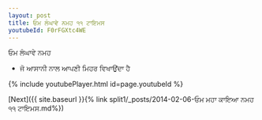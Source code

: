 ```yaml
---
layout: post
title: ਓਮ ਲੰਘਾਵੇ ਨਮਹ ੧੧ ਟਾਇਮਸ
youtubeId: F0rFGXtc4WE
---
```

 
 
 ਓਮ ਲੰਘਾਵੇ ਨਮਹ  
 
 -  ਜੋ ਆਸਾਨੀ ਨਾਲ ਆਪਣੀ ਮਿਹਰ ਵਿਖਾਉਂਦਾ ਹੈ 
 
  
 
  
 
 
 
 
 
 


{% include youtubePlayer.html id=page.youtubeId %}
 
[Next]({{ site.baseurl }}{% link  split1/_posts/2014-02-06-ਓਮ ਮਹਾ ਕਾਇਆ ਨਮਹ ੧੧ ਟਾਇਮਸ.md%})
 
